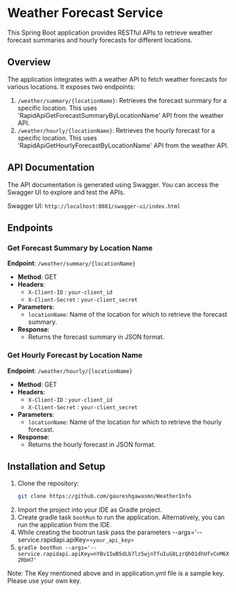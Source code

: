 # Weather Forecast Service

This Spring Boot application provides RESTful APIs to retrieve weather forecast summaries and hourly forecasts for different locations.

## Overview

The application integrates with a weather API to fetch weather forecasts for various locations. It exposes two endpoints:

1. `/weather/summary/{locationName}`: Retrieves the forecast summary for a specific location. This uses 'RapidApiGetForecastSummaryByLocationName' API from the weather API.
2. `/weather/hourly/{locationName}`: Retrieves the hourly forecast for a specific location. This uses 'RapidApiGetHourlyForecastByLocationName' API from the weather API.

## API Documentation

The API documentation is generated using Swagger. You can access the Swagger UI to explore and test the APIs.

Swagger UI: `http://localhost:8081/swagger-ui/index.html`

## Endpoints

### Get Forecast Summary by Location Name

**Endpoint**: `/weather/summary/{locationName}`

- **Method**: GET
- **Headers**:
  - `X-Client-ID` : `your-client_id`
  - `X-Client-Secret` : `your-client_secret`
- **Parameters**:
  - `locationName`: Name of the location for which to retrieve the forecast summary.
- **Response**:
  - Returns the forecast summary in JSON format.

### Get Hourly Forecast by Location Name

**Endpoint**: `/weather/hourly/{locationName}`

- **Method**: GET
- **Headers**:
  - `X-Client-ID` : `your-client_id`
  - `X-Client-Secret` : `your-client_secret`
- **Parameters**:
  - `locationName`: Name of the location for which to retrieve the hourly forecast.
- **Response**:
  - Returns the hourly forecast in JSON format.

## Installation and Setup

1. Clone the repository:
   ```bash
   git clone https://github.com/gaureshgawasmn/WeatherInfo
    ```
2. Import the project into your IDE as Gradle project.
3. Create gradle task `bootRun` to run the application. Alternatively, you can run the application from the IDE.
4. While creating the bootrun task pass the parameters --args='--service.rapidapi.apiKey=`<your_api_key>`
5. `gradle bootRun --args='--service.rapidapi.apiKey=nYBv1IwB5dLb7lz5wjnTfuIuG8LzrQhO1dhUfvCnM6X2RbH7'`


Note: The Key mentioned above and in application.yml file is a sample key. Please use your own key.